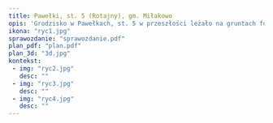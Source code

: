 ```yaml
---
title: Pawełki, st. 5 (Rotajny), gm. Miłakowo
opis: 'Grodzisko w Pawełkach, st. 5 w przeszłości leżało na gruntach folwarku Rotajny (Maulfritzen / Roteinen) i znane było pod nazwą "Schloß Berg". Obecnie jest znane jako "Góra Zamkowa". Grodzisko znajduje się na wysokim cyplu, na południowym brzegu rzeki Pasłęki (ryc. 1-2). Cypel ten jest zakończeniem długiego na około 1100 m i szerokiego na około 450 m grzbietu wysoczyzny, od wschodu i zachodu ograniczonego głębokimi jarami.'
ikona: "ryc1.jpg"
sprawozdanie: "sprawozdanie.pdf"
plan_pdf: "plan.pdf"
plan_3d: "3d.jpg"
kontekst:
 - img: "ryc2.jpg"
   desc: ""
 - img: "ryc3.jpg"
   desc: ""
 - img: "ryc4.jpg"
   desc: ""
---
```

